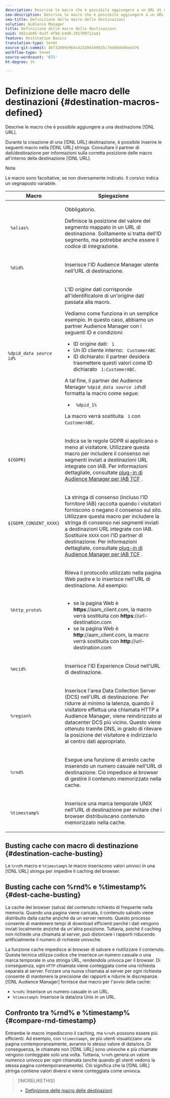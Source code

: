 ```yaml
---
description: Descrive le macro che è possibile aggiungere a un URL di destinazione.
seo-description: Descrive le macro che è possibile aggiungere a un URL di destinazione.
seo-title: Definizione delle macro delle destinazioni
solution: Audience Manager
title: Definizione delle macro delle destinazioni
uuid: 982cab05-8a3f-4f96-b4d0-291709712ad1
feature: Destination Basics
translation-type: tm+mt
source-git-commit: 4bf32099e964c421d943d9925c74dd0d4d6ee576
workflow-type: tm+mt
source-wordcount: '671'
ht-degree: 3%

---
```



# Definizione delle macro delle destinazioni {#destination-macros-defined}

Descrive le macro che è possibile aggiungere a una destinazione [!DNL URL].

<!-- destination-macros.xml -->

Durante la creazione di una [!DNL URL] destinazione, è possibile inserire le seguenti macro nella [!DNL URL] stringa. Consultare il partner di dati/destinazione per informazioni sulla corretta posizione delle macro all&#39;interno della destinazione [!DNL URL].

>[!NOTE]
>
>Le macro sono facoltative, se non diversamente indicato. Il *corsivo* indica un segnaposto variabile.

<table id="table_2C532EFB9DAE41B08714753EBD7DFB05"> 
 <thead> 
  <tr> 
   <th colname="col1" class="entry"> Macro </th> 
   <th colname="col2" class="entry"> Spiegazione </th> 
  </tr> 
 </thead>
 <tbody> 
  <tr> 
   <td colname="col1"> <p> <code> %alias%</code> </p> </td> 
   <td colname="col2"> <p>Obbligatorio. </p> <p>Definisce la posizione del valore del segmento mappato in un URL di destinazione. Solitamente si tratta dell’ID <i></i>segmento, ma potrebbe anche essere il codice di integrazione. </p> </td> 
  </tr> 
  <tr> 
   <td colname="col1"> <p> <code> %did%</code> </p> </td> 
   <td colname="col2"> <p>Inserisce l'ID Audience Manager <span class="keyword"></span>  utente nell'URL di destinazione. </p> </td> 
  </tr> 
  <tr> 
   <td colname="col1"> <p> <code>%dpid_<i>data source id</i>%</code> </p> </td> 
   <td colname="col2"> <p>L'ID <i>origine</i> dati corrisponde all'identificatore di un'origine dati passata alla macro. </p> <p>Vediamo come funziona in un semplice esempio. In questo caso, abbiamo un partner <span class="keyword"> Audience Manager</span> con i seguenti ID e condizioni: </p> 
    <ul id="ul_697508B437EB4090B121AFA5D519AFBE"> 
     <li id="li_32D9F72A7D1543A892DC7E1529E98A96">ID origine dati: <code> 1</code> </li> 
     <li id="li_099F5B63D2244B5AADA9B26CB6152E6B">Un ID cliente interno: <code> CustomerABC</code> </li> 
     <li id="li_0D9FE501C16444DDB388C8E934E5A8C6">ID dichiarato: Il partner desidera trasmettere questi valori come ID dichiarato <code> 1:CustomerABC</code>. </li> 
    </ul> <p>A tal fine, il partner del Audience Manager <code>%dpid_<i>data source id</i>%</code>di <span class="keyword"></span> formatta la macro come segue: </p> 
    <ul class="simplelist"> 
     <li> <code> %dpid_1%</code> </li> 
    </ul> <p>La macro verrà sostituita <code> 1</code> con <code> CustomerABC</code>. </p> <p> 
     <!--
       Based on AAM-22193 https://jira.corp.adobe.com/browse/AAM-22193 
     --> </p> </td> 
  </tr> 
  <tr>
    <td><p><code>${GDPR}</code></p></td>
    <td><p>Indica se le regole GDPR si applicano o meno al visitatore. Utilizzare questa macro per includere il consenso nei segmenti inviati a destinazioni URL integrate con IAB. Per informazioni dettagliate, consultate <a href="../../overview/data-security-and-privacy/aam-iab-plugin.md">plug-in di Audience Manager per IAB TCF</a> .</p></td>
  </tr>
   <tr>
    <td><code>${GDPR_CONSENT_XXXX}</code></p></td>
    <td><p>La stringa di consenso (incluso l’ID fornitore IAB) raccolta quando i visitatori forniscono o negano il consenso sul sito. Utilizzare questa macro per includere la stringa di consenso nei segmenti inviati a destinazioni URL integrate con IAB. Sostituire <code>XXXX</code> con l’ID partner di destinazione. Per informazioni dettagliate, consultate <a href="../../overview/data-security-and-privacy/aam-iab-plugin.md">plug-in di Audience Manager per IAB TCF</a> . </p></td>
  </tr>
  <tr> 
   <td colname="col1"> <p><code> %http_proto%</code> </p> </td> 
   <td colname="col2"> <p>Rileva il protocollo utilizzato nella pagina Web padre e lo inserisce nell’URL di destinazione. Ad esempio:
     <br> 
     <ul id="ul_026F56EC46E94D9EB1153557C0F65325"> 
      <li id="li_B41EF140CC274CB68FE7213DD8B908C0">se la pagina Web è <b>https</b>://aam_client.com, la macro verrà sostituita con <b>https</b>://url-destination.com </li> 
      <li id="li_BDCD6EA69B004A92BA6981952341BD77">se la pagina Web è <b>http</b>://aam_client.com, la macro verrà sostituita con <b>http</b>://url-destination.com </li> 
     </ul> </p> </td> 
  </tr> 
  <tr> 
   <td colname="col1"> <p><code> %mcid%</code> </p> </td> 
   <td colname="col2"> <p>Inserisce l'ID Experience Cloud <span class="keyword"></span>  nell'URL di destinazione. </p> </td> 
  </tr> 
  <tr> 
   <td colname="col1"> <p><code> %region%</code> </p> </td> 
   <td colname="col2"> <p>Inserisce l'area <span class="wintitle"> Data Collection Server (DCS)</span> nell'URL di destinazione. Per ridurre al minimo la latenza, quando il visitatore effettua una chiamata HTTP a <span class="keyword"> Audience Manager</span>, viene reindirizzato al datacenter <span class="wintitle"> DCS</span> più vicino. Questo viene ottenuto tramite DNS, in grado di rilevare la posizione del visitatore e indirizzarlo al centro dati appropriato. </p> </td> 
  </tr> 
  <tr> 
   <td colname="col1"> <p> <code> %rnd%</code> </p> </td> 
   <td colname="col2"> <p>Esegue una funzione di arresto cache inserendo un numero casuale nell'URL di destinazione. Ciò impedisce ai browser di gestire il contenuto memorizzato nella cache. </p> </td> 
  </tr> 
  <tr> 
   <td colname="col1"> <p> <code> %timestamp%</code> </p> </td> 
   <td colname="col2"> <p>Inserisce una marca temporale UNIX nell'URL di destinazione per evitare che i browser distribuiscano contenuto memorizzato nella cache. </p> </td> 
  </tr> 
 </tbody> 
</table>

## Busting cache con macro di destinazione {#destination-cache-busting}

Le `%rnd%` macro e `%timestamp%` le macro inseriscono valori univoci in una [!DNL URL] stringa per impedire il caching del browser.

## Busting cache con %rnd% e %timestamp% {#dest-cache-busting}

<!-- c_dest_cache_busting.xml -->

La cache dei browser (salva) del contenuto richiesto di frequente nella memoria. Quando una pagina viene caricata, il contenuto salvato viene distribuito dalla cache anziché da un server remoto. Questo processo consente di mantenere tempi di download efficienti perché i dati vengono inviati localmente anziché da un&#39;altra posizione. Tuttavia, poiché il caching non richiede una chiamata al server, può distorcere i rapporti riducendo artificialmente il numero di richieste univoche.

La funzione cache impedisce ai browser di salvare e riutilizzare il contenuto. Questa tecnica utilizza codice che inserisce un numero casuale o una marca temporale in una stringa URL, rendendola univoca per il browser. Di conseguenza, ogni `HTTP` chiamata viene conteggiata come una richiesta separata al server. Forzare una nuova chiamata al server per ogni richiesta consente di mantenere la precisione dei rapporti e ridurre le discrepanze. [!DNL Audience Manager] fornisce due macro per l&#39;avvio della cache:

* `%rnd%`: Inserisce un numero casuale in un URL.
* `%timestamp%`: Inserisce la data/ora Unix in un URL.

## Confronto tra %rnd% e %timestamp% {#compare-rnd-timestamp}

Entrambe le macro impediscono il caching, ma `%rnd%` possono essere più efficienti. Ad esempio, con `%timestamp%`, se più utenti visualizzano una pagina contemporaneamente, avranno lo stesso valore di data/ora. Di conseguenza, le chiamate non [!DNL URL] sono univoche e più chiamate vengono conteggiate solo una volta. Tuttavia, `%rnd%` genera un valore numerico univoco per ogni chiamata (anche quando gli utenti vedono la stessa pagina contemporaneamente). Ciò significa che la [!DNL URL] stringa contiene valori diversi e viene conteggiata come univoca.

>[!MORELIKETHIS]
>
>* [Definizione delle macro delle destinazioni](../../features/destinations/destination-macros.md#destination-macros-defined)